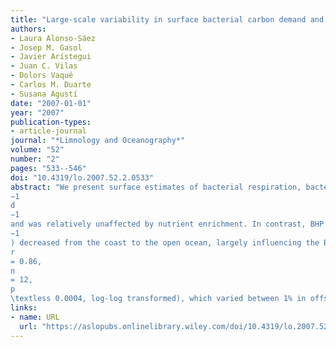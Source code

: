 ```yaml
---
title: "Large‐scale variability in surface bacterial carbon demand and growth efficiency in the subtropical northeast Atlantic Ocean"
authors:
- Laura Alonso-Sáez
- Josep M. Gasol
- Javier Arístegui
- Juan C. Vilas
- Dolors Vaqué
- Carlos M. Duarte
- Susana Agustí
date: "2007-01-01"
year: "2007"
publication-types:
- article-journal
journal: "*Limnology and Oceanography*"
volume: "52"
number: "2"
pages: "533--546"
doi: "10.4319/lo.2007.52.2.0533"
abstract: "We present surface estimates of bacterial respiration, bacterial heterotrophic production (BHP), and bacterial growth efficiency (BGE), and their relationship with nutrient availability, along a trophic gradient from coastal upwelling waters to the open‐ocean waters of the eastern North Atlantic. Bacterial respiration generally ranged between 10 and 30 µg C L
−1
d
−1
and was relatively unaffected by nutrient enrichment. In contrast, BHP showed higher variability (more than one order‐of‐magnitude range) and was affected by carbon and/or phosphorus additions in different regions. Empirical bacterial carbon‐to‐leucine (Leu) conversion factors (CFs) (range, 0.02–1.29 kg C mol Leu
−1
) decreased from the coast to the open ocean, largely influencing the BHP estimates in oligotrophic waters. We found high percentages of Leu respiration in oceanic waters (average 68% of Leu taken up by bacteria), possibly related to the low CFs found offshore. Empirical CFs were highly correlated to BGE (Pearson correlation coefficient
r
= 0.86,
n
= 12,
p
\textless 0.0004, log‐log transformed), which varied between 1% in offshore waters and 56% in the upwelling waters. Empirical CFs could be critical not only for accurately constraining BHP, but probably also for predicting BGE in oceanic waters."
links:
- name: URL
  url: "https://aslopubs.onlinelibrary.wiley.com/doi/10.4319/lo.2007.52.2.0533"
---
```

